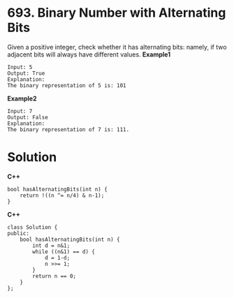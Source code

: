 # 693. Binary Number with Alternating Bits
Given a positive integer, check whether it has alternating bits: namely, if two adjacent bits will always have different values.
**Example1**
```
Input: 5
Output: True
Explanation:
The binary representation of 5 is: 101
```
**Example2**
```
Input: 7
Output: False
Explanation:
The binary representation of 7 is: 111.
```

# Solution
**C++**
```
bool hasAlternatingBits(int n) {
    return !((n ^= n/4) & n-1);
}
```

**C++**
```
class Solution {
public:
    bool hasAlternatingBits(int n) {
        int d = n&1;
        while ((n&1) == d) {
            d = 1-d;
            n >>= 1;
        }
        return n == 0;
    }
};
```
